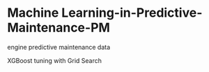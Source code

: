 # Machine Learning-in-Predictive-Maintenance-PM
engine predictive maintenance data

XGBoost tuning with Grid Search
